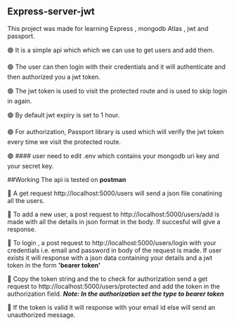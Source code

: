 ## Express-server-jwt
  This project was made for learning Express , mongodb Atlas , jwt and passport.
  
  🟢 It is a simple api which which we can use to get users and add them.

  🟢 The user can then login with their credentials and it will authenticate and then authorized you a jwt token.
  
  🟢 The jwt token is used to visit the protected route and is used to skip login in again.
  
  🟢 By default jwt expiry is set to 1 hour.
  
  🟢 For authorization, Passport library is used which will verify the jwt token every time we visit the protected route.
  
  🟢 #### user need to edit .env which contains your mongodb uri key and your secret key.
  
  ##Working
  The api is tested on **postman**
  
  
  🔵 A get request http://localhost:5000/users will send a json file conatining all the users.
  
  🔵 To add a new user, a post request to http://localhost:5000/users/add is made with all the details in json format in the body. 
  If succesful will give a response.
  
  🔵 To login , a post request to  http://localhost:5000/users/login with your credentials 
  i.e. email and password in body of the request is made. 
  If user exists it will response with a json data containing your 
  details and a jwt token in the form **'bearer token'**
  
  🔵 Copy the token string and the to check for authorization 
  send a get request to http://localhost:5000/users/protected and add the token in the authorization field.
  **_Note: In the authorization set the type to bearer token_**
 
 🔵 If the token is valid it will response with your email id else will send an unauthorized message.
